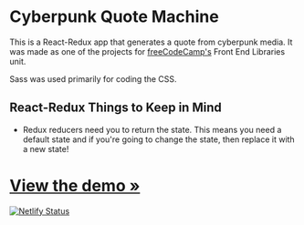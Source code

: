 # Cyberpunk Quote Machine

This is a React-Redux app that generates a quote from cyberpunk media. It was made as one of the projects for [freeCodeCamp's](https://freecodecamp.org) Front End Libraries unit.

Sass was used primarily for coding the CSS.

## React-Redux Things to Keep in Mind

- Redux reducers need you to return the state. This means you need a default state and if you're going to change the state, then replace it with a new state!

# [View the demo »](https://cyberpunkquotemachine.netlify.com)

[![Netlify Status](https://api.netlify.com/api/v1/badges/d1e4b04d-321c-4600-af63-f6e51b34579f/deploy-status)](https://app.netlify.com/sites/cyberpunkquotemachine/deploys)
